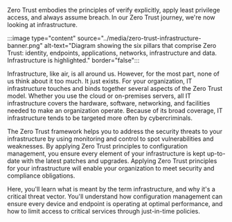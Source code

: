 Zero Trust embodies the principles of verify explicitly, apply least privilege access, and always assume breach. In our Zero Trust journey, we're now looking at infrastructure.

:::image type="content" source="../media/zero-trust-infrastructure-banner.png" alt-text="Diagram showing the six pillars that comprise Zero Trust: identity, endpoints, applications, networks, infrastructure and data. Infrastructure is highlighted." border="false":::

Infrastructure, like air, is all around us. However, for the most part, none of us think about it too much. It just exists. For your organization, IT infrastructure touches and binds together several aspects of the Zero Trust model. Whether you use the cloud or on-premises servers, all IT infrastructure covers the hardware, software, networking, and facilities needed to make an organization operate. Because of its broad coverage, IT infrastructure tends to be targeted more often by cybercriminals.

The Zero Trust framework helps you to address the security threats to your infrastructure by using monitoring and control to spot vulnerabilities and weaknesses. By applying Zero Trust principles to configuration management, you ensure every element of your infrastructure is kept up-to-date with the latest patches and upgrades. Applying Zero Trust principles for your infrastructure will enable your organization to meet security and compliance obligations.

Here, you'll learn what is meant by the term infrastructure, and why it's a critical threat vector. You'll understand how configuration management can ensure every device and endpoint is operating at optimal performance, and how to limit access to critical services through just-in-time policies.
